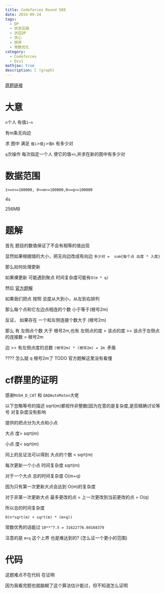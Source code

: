 ```yaml
---
title: Codeforces Round 588
date: 2019-09-24
tags:
  - DP
  - 状态压缩
  - 状压DP
  - 贪心
  - 排序
  - 常数优化
category:
  - Codeforces
  - Div1
mathjax: true
description: C (graph)
---
```


[原题链接](https://codeforces.com/contest/1229/problem/C)

# 大意

`n`个人 有值`1~n`

有m条无向边

求 图中 满足 `值i`>`值j`>`值k` 有多少对

`q`次操作 每次指定一个人 使它的值`+n`,并求在新的图中有多少对

# 数据范围

`1<=n<=100000, 0<=m<=100000,0<=q<=100000`

4s

256MB

# 题解

首先 题目的数值保证了不会有相等的值出现

显然如果根据值的大小，把无向边改成有向边 `多少对 =  sum{每个点 出度 * 入度}`

那么如何处理更新

如果裸更新 可能遇到聚点 时间复杂度可能有`O(m * q)`

然后 [官方题解](https://codeforces.com/blog/entry/70008)

如果我们把点 按照 总度从大到小，从左到右排列

那么每个点和它左边点相连的个数 小于等于(根号2m)

反证， 如果存在 一个和左侧连接个数大于 (根号2m)

那么 有 左侧点个数 大于 根号2m,也有 左侧点的度 > 该点的度 >= 该点于左侧点的连接数 > 根号2m

边 >= 有左侧点度的总数 `(根号2m) * (根号2m) = 2m `矛盾

???? 怎么就 q 根号2m了 TODO 官方题解这里没有看懂

# cf群里的证明

感谢`RUSH_D_CAT` 和 `QAQAutoMaton`大佬

以下忽略等号的描述 sqrt(m)都视作非整数[因为在意的是复杂度,是否精确讨论等号 对复杂度没有影响

提供的把点分为大点和小点

大点 度> sqrt(m)

小点 度< sqrt(m)

同上的反证法可以得到 大点的个数 < sqrt(m)

每次更新一个小点 时间复杂度 sqrt(m)

对于一个大点 总的时间复杂度 O(m+q)

因为只有第一次更新大点会达到 O(m)的复杂度

对于非第一次更新大点 最多更改的点 = 上一次更改到当前更改的点 = O(q)

所以总的时间复杂度

`O(n*sqrt(m) + sqrt(m) * (m+q))`

常数优秀的话能过 `10**^7.5 = 31622776.60168379`

注意的是 `m+q` 这个上界 也是难达到的? (怎么证一个更小的范围)

# 代码

这题难点不在代码 在证明

因为我看完题也就脑糊了这个算法估计能过，但不知道怎么证明

